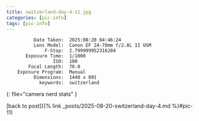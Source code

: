 ```yaml
---
title: switzerland-day-4-11.jpg
categories: [pic-info]
tags: [pic-info]
---
```


```text
          Date Taken:  2025:08:20 04:46:24
          Lens Model:  Canon EF 24-70mm f/2.8L II USM
              F-Stop:  2.799999952316284
       Exposure Time:  1/1000
                 ISO:  100
        Focal Length:  70.0
    Exposure Program:  Manual
          Dimensions:  1440 x 891
            keywords:  switzerland
```
{: file="camera nerd stats" }

[back to post]({% link _posts/2025-08-20-switzerland-day-4.md %}#pic-11)